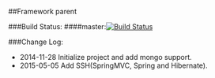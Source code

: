 ##Framework parent

###Build Status:
####master:[![Build Status](https://travis-ci.org/yangguangpiaosa/frame-parent.svg?branch=master)](https://travis-ci.org/yangguangpiaosa/frame-parent)

###Change Log:
* 2014-11-28  Initialize project and add mongo support.
* 2015-05-05  Add SSH(SpringMVC, Spring and Hibernate).